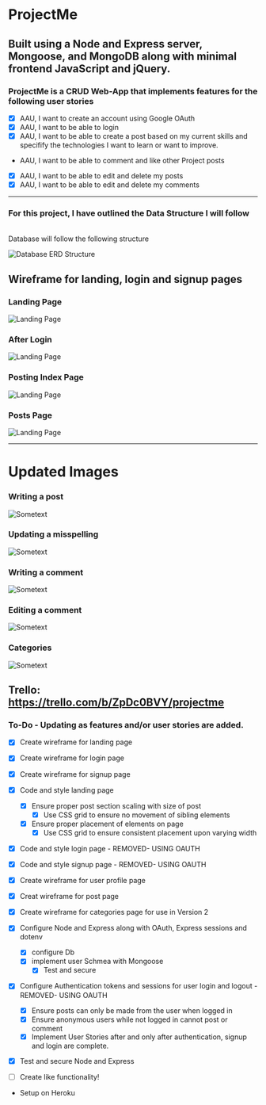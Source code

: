 # ProjectMe
## Built using a Node and Express server, Mongoose, and MongoDB along with minimal frontend JavaScript and jQuery.
### ProjectMe is a CRUD Web-App that implements features for the following user stories
* [x] AAU, I want to create an account using Google OAuth
* [x] AAU, I want to be able to login
* [x] AAU, I want to be able to create a post based on my current skills and specifify the technologies I want to learn or want to improve.
*  AAU, I want to be able to comment and like other Project posts
* [x] AAU, I want to be able to edit and delete my posts
* [x] AAU, I want to be able to edit and delete my comments

---
### For this project, I have outlined the Data Structure I will follow
<br>
Database will follow the following structure

![Database ERD Structure](https://i.imgur.com/7mq8JpX.png)

## Wireframe for landing, login and signup pages

### Landing Page
![Landing Page](https://i.imgur.com/1kTdLzW.png)
### After Login
![Landing Page](https://i.imgur.com/tz1uezl.png)
### Posting Index Page
![Landing Page](https://i.imgur.com/llXDXsr.png)
### Posts Page
![Landing Page](https://i.imgur.com/fNQR7Zk.png)


--- 
# Updated Images
### Writing a post
![Sometext](https://i.imgur.com/rOzJnvp.png)
### Updating a misspelling
![Sometext](https://i.imgur.com/siOG9jT.png)
### Writing a comment
![Sometext](https://i.imgur.com/TG2KcJc.png)
### Editing a comment
![Sometext](https://i.imgur.com/SJ47ZWL.png)
### Categories
![Sometext](https://i.imgur.com/C5C5Pgp.png)
## Trello: https://trello.com/b/ZpDc0BVY/projectme
### To-Do - Updating as features and/or user stories are added.
*   [x] Create wireframe for landing page
*   [x] Create wireframe for login page
*   [x] Create wireframe for signup page
*   [x] Code and style landing page
    *   [x] Ensure proper post section scaling with size of post
        *   [x] Use CSS grid to ensure no movement of sibling elements
    *   [x] Ensure proper placement of elements on page
        *   [x] Use CSS grid to ensure consistent placement upon varying width
*   [x] Code and style login page - REMOVED- USING OAUTH
  
*   [x] Code and style signup page - REMOVED- USING OAUTH
    
*   [x] Create wireframe for user profile page
*   [x] Creat wireframe for post page
*   [x] Create wireframe for categories page for use in Version 2
*   [x] Configure Node and Express along with OAuth, Express sessions and dotenv
    *   [x] configure Db 
    *   [x] implement user Schmea with Mongoose
        *   [x] Test and secure
*   [x] Configure Authentication tokens and sessions for user login and logout  - REMOVED- USING OAUTH
    *   [x] Ensure posts can only be made from the user when logged in
    *   [x] Ensure anonymous users while not logged in cannot post or comment
    *   [x] Implement User Stories after and only after authentication, signup and login are complete.
*   [x] Test and secure Node and Express
*   [ ] Create like functionality!
*   Setup on Heroku

